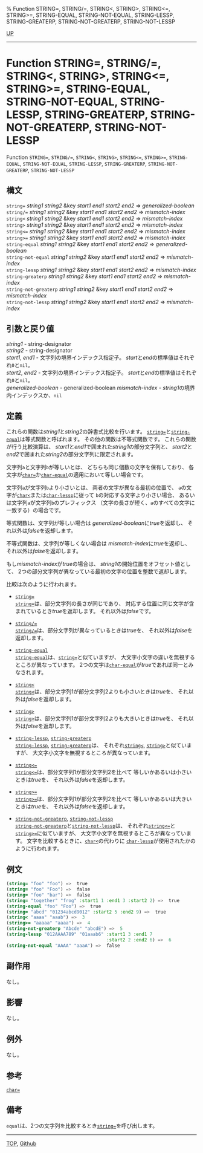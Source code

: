 % Function STRING=, STRING/=, STRING<, STRING>, STRING<=, STRING>=, STRING-EQUAL, STRING-NOT-EQUAL, STRING-LESSP, STRING-GREATERP, STRING-NOT-GREATERP, STRING-NOT-LESSP

[UP](16.2.html)  

---

# Function STRING=, STRING/=, STRING<, STRING>, STRING<=, STRING>=, STRING-EQUAL, STRING-NOT-EQUAL, STRING-LESSP, STRING-GREATERP, STRING-NOT-GREATERP, STRING-NOT-LESSP


Function `STRING=`, `STRING/=`, 
`STRING<`, `STRING>`, `STRING<=`, `STRING>=`, 
`STRING-EQUAL`, `STRING-NOT-EQUAL`, 
`STRING-LESSP`, `STRING-GREATERP`, `STRING-NOT-GREATERP`, `STRING-NOT-LESSP`


## 構文

`string=` *string1* *string2* &key *start1* *end1* *start2* *end2* => *generalized-boolean*  
`string/=` *string1* *string2* &key *start1* *end1* *start2* *end2* => *mismatch-index*  
`string<` *string1* *string2* &key *start1* *end1* *start2* *end2* => *mismatch-index*  
`string>` *string1* *string2* &key *start1* *end1* *start2* *end2* => *mismatch-index*  
`string<=` *string1* *string2* &key *start1* *end1* *start2* *end2* => *mismatch-index*  
`string>=` *string1* *string2* &key *start1* *end1* *start2* *end2* => *mismatch-index*  
`string-equal` *string1* *string2* &key *start1* *end1* *start2* *end2* => *generalized-boolean*  
`string-not-equal` *string1* *string2* &key *start1* *end1* *start2* *end2* => *mismatch-index*  
`string-lessp` *string1* *string2* &key *start1* *end1* *start2* *end2* => *mismatch-index*  
`string-greaterp` *string1* *string2* &key *start1* *end1* *start2* *end2* => *mismatch-index*  
`string-not-greaterp` *string1* *string2* &key *start1* *end1* *start2* *end2* => *mismatch-index*  
`string-not-lessp` *string1* *string2* &key *start1* *end1* *start2* *end2* => *mismatch-index*  


## 引数と戻り値

*string1* - string-designator  
*string2* - string-designator  
*start1*, *end1* - 文字列の境界インデックス指定子。
*start*と*end*の標準値はそれぞれ`0`と`nil`。  
*start2*, *end2* - 文字列の境界インデックス指定子。
*start*と*end*の標準値はそれぞれ`0`と`nil`。  
*generalized-boolean* - generalized-boolean
*mismatch-index* - *string1*の境界内インデックスか、`nil`


## 定義

これらの関数は*string1*と*string2*の辞書式比較を行います。
[`string=`](16.2.string-equal.html)と[`string-equal`](16.2.string-equal.html)は等式関数と呼ばれます。
その他の関数は不等式関数です。
これらの関数が行う比較演算は、
*start1*と*end1*で囲まれた*string1*の部分文字列と、
*start2*と*end2*で囲まれた*string2*の部分文字列に限定されます。

文字列`a`と文字列`b`が等しいとは、
どちらも同じ個数の文字を保有しており、
各文字が[`char=`](13.2.char-equal.html)か[`char-equal`](13.2.char-equal.html)の適用において等しい場合です。

文字列`a`が文字列`b`より小さいとは、
両者の文字が異なる最初の位置で、
`a`の文字が[`char<`](13.2.char-equal.html)または[`char-lessp`](13.2.char-equal.html)に従って
`b`の対応する文字より小さい場合、
あるいは文字列`a`が文字列`b`のプレフィックス
（文字の長さが短く、`a`のすべての文字に一致する）の場合です。

等式関数は、文字列が等しい場合は
*generalized-boolean*に*true*を返却し、
それ以外は*false*を返却します。

不等式関数は、文字列が等しくない場合は
*mismatch-index*に*true*を返却し、
それ以外は*false*を返却します。

もし*mismatch-index*が*true*の場合は、
*string1*の開始位置をオフセット値として、
2つの部分文字列が異なっている最初の文字の位置を整数で返却します。

比較は次のように行われます。

- [`string=`](16.2.string-equal.html)  
[`string=`](16.2.string-equal.html)は、部分文字列の長さが同じであり、
対応する位置に同じ文字が含まれているとき*true*を返却します。
それ以外は*false*です。

- [`string/=`](16.2.string-equal.html)  
[`string/=`](16.2.string-equal.html)は、部分文字列が異なっているときは*true*を、
それ以外は*false*を返却します。

- [`string-equal`](16.2.string-equal.html)  
[`string-equal`](16.2.string-equal.html)は、[`string=`](16.2.string-equal.html)と似ていますが、
大文字小文字の違いを無視するところが異なっています。
2つの文字は[`char-equal`](13.2.char-equal.html)が*true*であれば同一とみなされます。

- [`string<`](16.2.string-equal.html)  
[`string<`](16.2.string-equal.html)は、部分文字列1が部分文字列2よりも小さいときは*true*を、
それ以外は*false*を返却します。

- [`string>`](16.2.string-equal.html)  
[`string>`](16.2.string-equal.html)は、部分文字列1が部分文字列2よりも大きいときは*true*を、
それ以外は*false*を返却します。

- [`string-lessp`](16.2.string-equal.html), [`string-greaterp`](16.2.string-equal.html)  
[`string-lessp`](16.2.string-equal.html), [`string-greaterp`](16.2.string-equal.html)は、
それぞれ[`string<`](16.2.string-equal.html), [`string>`](16.2.string-equal.html)と似ていますが、
大文字小文字を無視するところが異なっています。

- [`string<=`](16.2.string-equal.html)  
[`string<=`](16.2.string-equal.html)は、部分文字列1が部分文字列2を比べて
等しいかあるいは小さいときは*true*を、
それ以外は*false*を返却します。

- [`string>=`](16.2.string-equal.html)  
[`string>=`](16.2.string-equal.html)は、部分文字列1が部分文字列2を比べて
等しいかあるいは大きいときは*true*を、
それ以外は*false*を返却します。

- [`string-not-greaterp`](16.2.string-equal.html), [`string-not-lessp`](16.2.string-equal.html)  
[`string-not-greaterp`](16.2.string-equal.html)と[`string-not-lessp`](16.2.string-equal.html)は、
それぞれ[`string<=`](16.2.string-equal.html)と[`string>=`](16.2.string-equal.html)に似ていますが、
大文字小文字を無視するところが異なっています。
文字を比較するときに、[`char<`](13.2.char-equal.html)の代わりに
[`char-lessp`](13.2.char-equal.html)が使用されたかのように行われます。

## 例文

```lisp
(string= "foo" "foo") =>  true
(string= "foo" "Foo") =>  false
(string= "foo" "bar") =>  false
(string= "together" "frog" :start1 1 :end1 3 :start2 2) =>  true
(string-equal "foo" "Foo") =>  true
(string= "abcd" "01234abcd9012" :start2 5 :end2 9) =>  true
(string< "aaaa" "aaab") =>  3
(string>= "aaaaa" "aaaa") =>  4
(string-not-greaterp "Abcde" "abcdE") =>  5
(string-lessp "012AAAA789" "01aaab6" :start1 3 :end1 7
                                     :start2 2 :end2 6) =>  6
(string-not-equal "AAAA" "aaaA") =>  false
```


## 副作用

なし。


## 影響

なし。


## 例外

なし。


## 参考

[`char=`](13.2.char-equal.html)


## 備考

`equal`は、2つの文字列を比較するとき[`string=`](16.2.string-equal.html)を呼び出します。


---
[TOP](index.html),  [Github](https://github.com/nptcl/npt-japanese)


